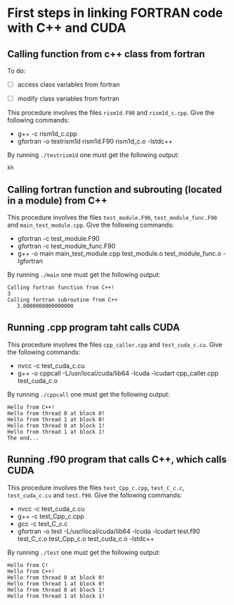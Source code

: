 # First steps in linking FORTRAN code with C++ and CUDA

## Calling function from c++ class from fortran

To do:

- [ ] access class variables from fortran

- [ ] modify class variables from fortran

This procedure involves the files `rism1d.F90` and `rism1d_c.cpp`. Give the following commands:

- g++ -c rism1d_c.cpp
- gfortran -o testrism1d rism1d.F90 rism1d_c.o -lstdc++

By running `./testrism1d` one must get the following output:

  ```
  kh
  ```

## Calling fortran function and subrouting (located in a module) from C++

This procedure involves the files `test_module.F90`, `test_module_func.F90` and `main_test_module.cpp`. Give the following commands:

- gfortran -c test_module.F90
- gfortran -c test_module_func.F90
- g++ -o main main_test_module.cpp test_module.o test_module_func.o -lgfortran

By running `./main` one must get the following output:

  ```
  Calling fortran function from C++!
  3
  Calling fortran subroutine from C++
     3.0000000000000000
  ```

## Running .cpp program taht calls CUDA

This procedure involves the files `cpp_caller.cpp` and `test_cuda_c.cu`. Give the following commands:

- nvcc -c test_cuda_c.cu
- g++ -o cppcall -L/usr/local/cuda/lib64 -lcuda -lcudart cpp_caller.cpp  test_cuda_c.o

By running `./cppcall` one must get the following output:

  ```
  Hello from C++!
  Hello from thread 0 at block 0!
  Hello from thread 1 at block 0!
  Hello from thread 0 at block 1!
  Hello from thread 1 at block 1!
  The end...
  ```

## Running .f90 program that calls C++, which calls CUDA

This procedure involves the files `test_Cpp_c.cpp`, `test_C_c.c`, `test_cuda_c.cu` and `test.f90`. Give the following commands:

- nvcc -c test_cuda_c.cu
- g++ -c test_Cpp_c.cpp
- gcc -c test_C_c.c
- gfortran -o test -L/usr/local/cuda/lib64 -lcuda -lcudart test.f90 test_C_c.o test_Cpp_c.o test_cuda_c.o -lstdc++

By running `./test` one must get the following output:

  ```
  Hello from C!
  Hello from C++!
  Hello from thread 0 at block 0!
  Hello from thread 1 at block 0!
  Hello from thread 0 at block 1!
  Hello from thread 1 at block 1!
  ```
